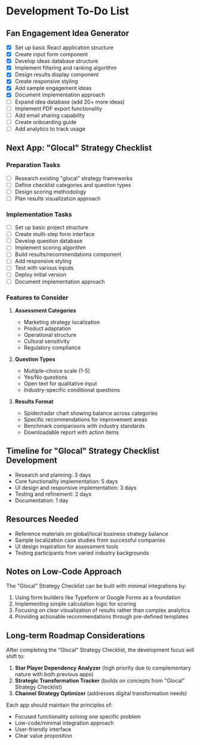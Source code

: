 # Development To-Do List

## Fan Engagement Idea Generator
- [x] Set up basic React application structure
- [x] Create input form component
- [x] Develop ideas database structure
- [x] Implement filtering and ranking algorithm
- [x] Design results display component
- [x] Create responsive styling
- [x] Add sample engagement ideas
- [x] Document implementation approach
- [ ] Expand idea database (add 20+ more ideas)
- [ ] Implement PDF export functionality
- [ ] Add email sharing capability
- [ ] Create onboarding guide
- [ ] Add analytics to track usage

## Next App: "Glocal" Strategy Checklist

### Preparation Tasks
- [ ] Research existing "glocal" strategy frameworks
- [ ] Define checklist categories and question types
- [ ] Design scoring methodology
- [ ] Plan results visualization approach

### Implementation Tasks
- [ ] Set up basic project structure
- [ ] Create multi-step form interface
- [ ] Develop question database
- [ ] Implement scoring algorithm
- [ ] Build results/recommendations component
- [ ] Add responsive styling
- [ ] Test with various inputs
- [ ] Deploy initial version
- [ ] Document implementation approach

### Features to Consider
1. **Assessment Categories**
   - Marketing strategy localization
   - Product adaptation
   - Operational structure
   - Cultural sensitivity
   - Regulatory compliance

2. **Question Types**
   - Multiple-choice scale (1-5)
   - Yes/No questions
   - Open text for qualitative input
   - Industry-specific conditional questions

3. **Results Format**
   - Spider/radar chart showing balance across categories
   - Specific recommendations for improvement areas
   - Benchmark comparisons with industry standards
   - Downloadable report with action items

## Timeline for "Glocal" Strategy Checklist Development
- Research and planning: 3 days
- Core functionality implementation: 5 days
- UI design and responsive implementation: 3 days
- Testing and refinement: 2 days
- Documentation: 1 day

## Resources Needed
- Reference materials on global/local business strategy balance
- Sample localization case studies from successful companies
- UI design inspiration for assessment tools
- Testing participants from varied industry backgrounds

## Notes on Low-Code Approach
The "Glocal" Strategy Checklist can be built with minimal integrations by:
1. Using form builders like Typeform or Google Forms as a foundation
2. Implementing simple calculation logic for scoring
3. Focusing on clear visualization of results rather than complex analytics
4. Providing actionable recommendations through pre-defined templates

## Long-term Roadmap Considerations

After completing the "Glocal" Strategy Checklist, the development focus will shift to:

1. **Star Player Dependency Analyzer** (high priority due to complementary nature with both previous apps)
2. **Strategic Transformation Tracker** (builds on concepts from "Glocal" Strategy Checklist)
3. **Channel Strategy Optimizer** (addresses digital transformation needs)

Each app should maintain the principles of:
- Focused functionality solving one specific problem
- Low-code/minimal integration approach
- User-friendly interface
- Clear value proposition